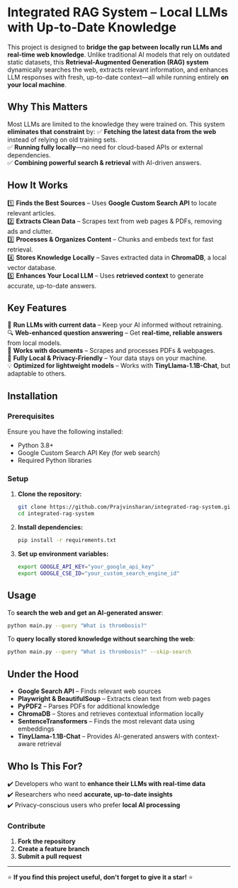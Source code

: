 # **Integrated RAG System – Local LLMs with Up-to-Date Knowledge**

This project is designed to **bridge the gap between locally run LLMs and real-time web knowledge**. Unlike traditional AI models that rely on outdated static datasets, this **Retrieval-Augmented Generation (RAG) system** dynamically searches the web, extracts relevant information, and enhances LLM responses with fresh, up-to-date context—all while running entirely **on your local machine**.

## **Why This Matters**
Most LLMs are limited to the knowledge they were trained on. This system **eliminates that constraint** by:
✅ **Fetching the latest data from the web** instead of relying on old training sets.  
✅ **Running fully locally**—no need for cloud-based APIs or external dependencies.  
✅ **Combining powerful search & retrieval** with AI-driven answers.  

## **How It Works**
1️⃣ **Finds the Best Sources** – Uses **Google Custom Search API** to locate relevant articles.  
2️⃣ **Extracts Clean Data** – Scrapes text from web pages & PDFs, removing ads and clutter.  
3️⃣ **Processes & Organizes Content** – Chunks and embeds text for fast retrieval.  
4️⃣ **Stores Knowledge Locally** – Saves extracted data in **ChromaDB**, a local vector database.  
5️⃣ **Enhances Your Local LLM** – Uses **retrieved context** to generate accurate, up-to-date answers.  

## **Key Features**
🚀 **Run LLMs with current data** – Keep your AI informed without retraining.  
🔍 **Web-enhanced question answering** – Get **real-time, reliable answers** from local models.  
📂 **Works with documents** – Scrapes and processes PDFs & webpages.  
💾 **Fully Local & Privacy-Friendly** – Your data stays on your machine.  
💡 **Optimized for lightweight models** – Works with **TinyLlama-1.1B-Chat**, but adaptable to others.  

## **Installation**
### **Prerequisites**
Ensure you have the following installed:
- Python 3.8+
- Google Custom Search API Key (for web search)
- Required Python libraries

### **Setup**
1. **Clone the repository:**
   ```bash
   git clone https://github.com/Prajvinsharan/integrated-rag-system.git
   cd integrated-rag-system
   ```
2. **Install dependencies:**
   ```bash
   pip install -r requirements.txt
   ```
3. **Set up environment variables:**
   ```bash
   export GOOGLE_API_KEY="your_google_api_key"
   export GOOGLE_CSE_ID="your_custom_search_engine_id"
   ```

## **Usage**
To **search the web and get an AI-generated answer**:
```bash
python main.py --query "What is thrombosis?"
```

To **query locally stored knowledge without searching the web**:
```bash
python main.py --query "What is thrombosis?" --skip-search
```

## **Under the Hood**
- **Google Search API** – Finds relevant web sources  
- **Playwright & BeautifulSoup** – Extracts clean text from web pages  
- **PyPDF2** – Parses PDFs for additional knowledge  
- **ChromaDB** – Stores and retrieves contextual information locally  
- **SentenceTransformers** – Finds the most relevant data using embeddings  
- **TinyLlama-1.1B-Chat** – Provides AI-generated answers with context-aware retrieval  

## **Who Is This For?**
✔️ Developers who want to **enhance their LLMs with real-time data**  
✔️ Researchers who need **accurate, up-to-date insights**  
✔️ Privacy-conscious users who prefer **local AI processing**  


### **Contribute**
1. **Fork the repository**
2. **Create a feature branch**
3. **Submit a pull request**

---
⭐ **If you find this project useful, don't forget to give it a star!** ⭐


